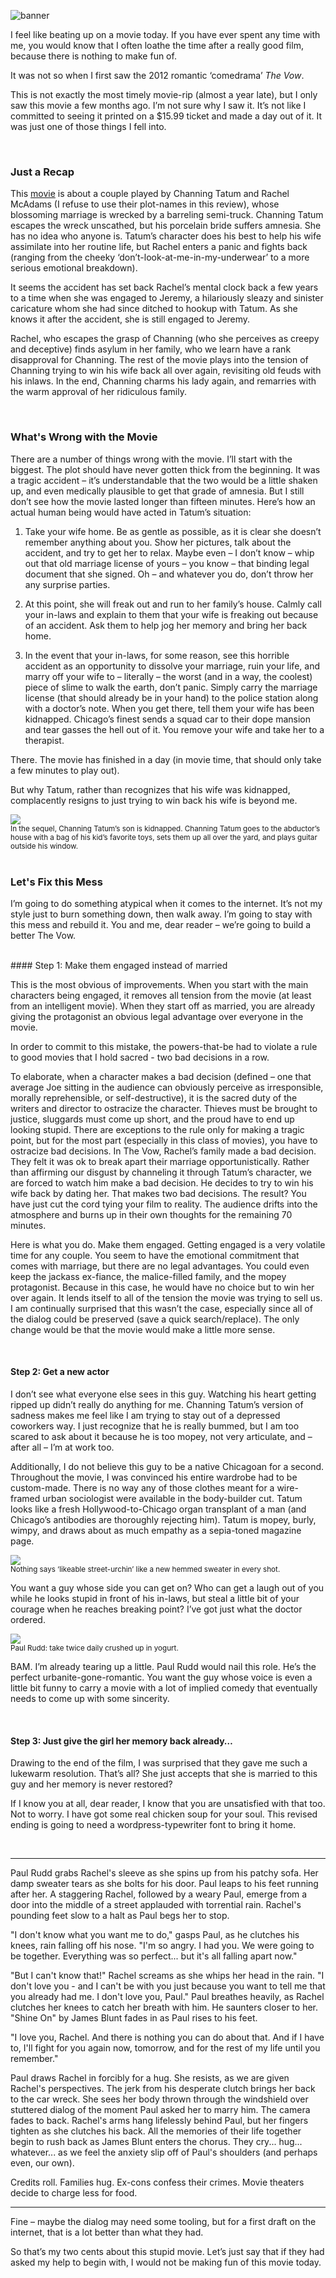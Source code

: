 <!--The Vow-->
<!--Review, and ultimately a snarky rewrite, of 'dramacomedy' The Vow. Let's fix this mess.-->

![banner](http://recantoadormecido.com.br/wp-content/gallery/the-vow-banner-02janeiro2012/the-vow-banner-02janeiro2012-03.jpg)

I feel like beating up on a movie today.  If you have ever spent any time with me, you would know that I often loathe the time after a really good film, because there is nothing to make fun of.

It was not so when I first saw the 2012 romantic ‘comedrama’ *The Vow*.

This is not exactly the most timely movie-rip (almost a year late), but I only saw this movie a few months ago.  I’m not sure why I saw it.  It’s not like I committed to seeing it printed on a $15.99 ticket and made a day out of it.  It was just one of those things I fell into.

<br>

### Just a Recap
This [movie](http://youtu.be/8swF2-R6X9A) is about a couple played by Channing Tatum and Rachel McAdams (I refuse to use their plot-names in this review), whose blossoming marriage is wrecked by a barreling semi-truck.  Channing Tatum escapes the wreck unscathed, but his porcelain bride suffers amnesia.  She has no idea who anyone is.  Tatum’s character does his best to help his wife assimilate into her routine life, but Rachel enters a panic and fights back (ranging from the cheeky ‘don’t-look-at-me-in-my-underwear’ to a more serious emotional breakdown).

It seems the accident has set back Rachel’s mental clock back a few years to a time when she was engaged to Jeremy, a hilariously sleazy and sinister caricature whom she had since ditched to hookup with Tatum.  As she knows it after the accident, she is still engaged to Jeremy.

Rachel, who escapes the grasp of Channing (who she perceives as creepy and deceptive) finds asylum in her family, who we learn have a rank disapproval for Channing.  The rest of the movie plays into the tension of Channing trying to win his wife back all over again, revisiting old feuds with his inlaws.  In the end, Channing charms his lady again, and remarries with the warm approval of her ridiculous family.

<br>

### What's Wrong with the Movie
There are a number of things wrong with the movie.  I’ll start with the biggest.  The plot should have never gotten thick from the beginning.  It was a tragic accident – it’s understandable that the two would be a little shaken up, and even medically plausible to get that grade of amnesia.  But I still don’t see how the movie lasted longer than fifteen minutes.  Here’s how an actual human being would have acted in Tatum’s situation:

1. Take your wife home.  Be as gentle as possible, as it is clear she doesn’t remember anything about you.  Show her pictures, talk about the accident, and try to get her to relax.  Maybe even – I don’t know – whip out that old marriage license of yours – you know – that binding legal document that she signed.  Oh – and whatever you do, don’t throw her any surprise parties.

2. At this point, she will freak out and run to her family’s house.  Calmly call your in-laws and explain to them that your wife is freaking out because of an accident.  Ask them to help jog her memory and bring her back home.

3. In the event that your in-laws, for some reason, see this horrible accident as an opportunity to dissolve your marriage, ruin your life, and marry off your wife to – literally – the worst (and in a way, the coolest) piece of slime to walk the earth, don’t panic.  Simply carry the marriage license (that should already be in your hand) to the police station along with a doctor’s note.  When you get there, tell them your wife has been kidnapped.  Chicago’s finest sends a squad car to their dope mansion and tear gasses the hell out of it.  You remove your wife and take her to a therapist.

There.  The movie has finished in a day (in movie time, that should only take a few minutes to play out).

But why Tatum, rather than recognizes that his wife was kidnapped, complacently resigns to just trying to win back his wife is beyond me.

<div class="row">
    <div class="col-centered col-lg-6">
        <div class="thumbnail">
            <img src="/static/img/channingguitar.jpg">
            <div class="caption">
                <small>In the sequel, Channing Tatum’s son is kidnapped. Channing Tatum goes to the abductor’s house with a bag of his kid’s favorite toys, sets them up all over the yard, and plays guitar outside his window.</small>
            </div>
        </div>
    </div>
</div>

<br>

### Let's Fix this Mess
I’m going to do something atypical when it comes to the internet.  It’s not my style just to burn something down, then walk away.  I’m going to stay with this mess and rebuild it.  You and me, dear reader – we’re going to build a better The Vow.

<br>
#### Step 1: Make them engaged instead of married

This is the most obvious of improvements.  When you start with the main characters being engaged, it removes all tension from the movie (at least from an intelligent movie).  When they start off as married, you are already giving the protagonist an obvious legal advantage over everyone in the movie.

In order to commit to this mistake, the powers-that-be had to violate a rule to good movies that I hold sacred - two bad decisions in a row.

To elaborate, when a character makes a bad decision (defined – one that average Joe sitting in the audience can obviously perceive as irresponsible, morally reprehensible, or self-destructive), it is the sacred duty of the writers and director to ostracize the character.  Thieves must be brought to justice, sluggards must come up short, and the proud have to end up looking stupid.  There are exceptions to the rule only for making a tragic point, but for the most part (especially in this class of movies), you have to ostracize bad decisions.  In The Vow, Rachel’s family made a bad decision.  They felt it was ok to break apart their marriage opportunistically.  Rather than affirming our disgust by channeling it through Tatum’s character, we are forced to watch him make a bad decision.  He decides to try to win his wife back by dating her.  That makes two bad decisions.  The result?  You have just cut the cord tying your film to reality.  The audience drifts into the atmosphere and burns up in their own thoughts for the remaining 70 minutes.

Here is what you do.  Make them engaged.  Getting engaged is a very volatile time for any couple.  You seem to have the emotional commitment that comes with marriage, but there are no legal advantages.  You could even keep the jackass ex-fiance, the malice-filled family, and the mopey protagonist.  Because in this case, he would have no choice but to win her over again.  It lends itself to all of the tension the movie was trying to sell us.  I am continually surprised that this wasn’t the case, especially since all of the dialog could be preserved (save a quick search/replace).  The only change would be that the movie would make a little more sense.

<br>

#### Step 2: Get a new actor

I don’t see what everyone else sees in this guy.  Watching his heart getting ripped up didn’t really do anything for me.  Channing Tatum’s version of sadness makes me feel like I am trying to stay out of a depressed coworkers way.  I just recognize that he is really bummed, but I am too scared to ask about it because he is too mopey, not very articulate, and – after all – I’m at work too.

Additionally, I do not believe this guy to be a native Chicagoan for a second.  Throughout the movie, I was convinced his entire wardrobe had to be custom-made.  There is no way any of those clothes meant for a wire-framed urban sociologist were available in the body-builder cut.  Tatum looks like a fresh Hollywood-to-Chicago organ transplant of a man (and Chicago’s antibodies are thoroughly rejecting him).  Tatum is mopey, burly,  wimpy, and draws about as much empathy as a sepia-toned magazine page.

<div class="row">
    <div class="col-centered col-lg-6">
        <div class="thumbnail">
            <img src="/static/img/channingsweater.jpg">
            <div class="caption">
                <small>Nothing says ‘likeable street-urchin’ like a new hemmed sweater in every shot.</small>
            </div>
        </div>
    </div>
</div>

You want a guy whose side you can get on?  Who can get a laugh out of you while he looks stupid in front of his in-laws, but steal a little bit of your courage when he reaches breaking point?  I’ve got just what the doctor ordered.

<div class="row">
    <div class="col-centered col-lg-6">
        <div class="thumbnail">
            <img src="/static/img/paulrudd.jpg">
            <div class="caption">
                <small>Paul Rudd: take twice daily crushed up in yogurt.</small>
            </div>
        </div>
    </div>
</div>

BAM.  I’m already tearing up a little.  Paul Rudd would nail this role.  He’s the perfect urbanite-gone-romantic.  You want the guy whose voice is even a little bit funny to carry a movie with a lot of implied comedy that eventually needs to come up with some sincerity.

<br>

#### Step 3: Just give the girl her memory back already…
Drawing to the end of the film, I was surprised that they gave me such a lukewarm resolution.  That’s all?  She just accepts that she is married to this guy and her memory is never restored?

If I know you at all, dear reader, I know that you are unsatisfied with that too.  Not to worry.  I have got some real chicken soup for your soul.  This revised ending is going to need a wordpress-typewriter font to bring it home.

<br><hr>
Paul Rudd grabs Rachel's sleeve as she spins up from his patchy sofa.  Her damp sweater tears as she bolts for his door.  Paul leaps to his feet running after her.  A staggering Rachel, followed by a weary Paul, emerge from a door into the middle of a street applauded with torrential rain.  Rachel's pounding feet slow to a halt as Paul begs her to stop.

"I don't know what you want me to do," gasps Paul, as he clutches his knees, rain falling off his nose.  "I'm so angry.  I had you.  We were going to be together.  Everything was so perfect... but it's all falling apart now."

"But I can't know that!"  Rachel screams as she whips her head in the rain.  "I don't love you - and I can't be with you just because you want to tell me that you already had me.  I don't love you, Paul." 
Paul breathes heavily, as Rachel clutches her knees to catch her breath with him.  He saunters closer to her.  "Shine On" by James Blunt fades in as Paul rises to his feet.  

"I love you, Rachel.  And there is nothing you can do about that.  And if I have to, I'll fight for you again now, tomorrow, and for the rest of my life until you remember." 

Paul draws Rachel in forcibly for a hug.  She resists, as we are given Rachel's perspectives.  The jerk from his desperate clutch brings her back to the car wreck.  She sees her body thrown through the windshield over stuttered dialog of the moment Paul asked her to marry him.  The camera fades to back.  Rachel's arms hang lifelessly behind Paul, but her fingers tighten as she clutches his back.  All the memories of their life together begin to rush back as James Blunt enters the chorus.  They cry... hug... whatever... as we feel the anxiety slip off of Paul's shoulders (and perhaps even, our own).  

Credits roll.  Families hug.  Ex-cons confess their crimes.  Movie theaters decide to charge less for food.
<hr>

Fine – maybe the dialog may need some tooling, but for a first draft on the internet, that is a lot better than what they had.

So that’s my two cents about this stupid movie.  Let’s just say that if they had asked my help to begin with, I would not be making fun of this movie today.